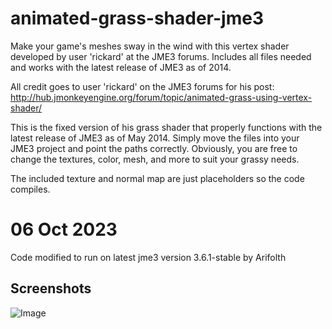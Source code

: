 animated-grass-shader-jme3
==========================

Make your game's meshes sway in the wind with this vertex shader developed by user 'rickard' at the JME3 forums. Includes all files needed and works with the latest release of JME3 as of 2014.


All credit goes to user 'rickard' on the JME3 forums for his post: http://hub.jmonkeyengine.org/forum/topic/animated-grass-using-vertex-shader/

This is the fixed version of his grass shader that properly functions with the latest release of JME3 as of May 2014.  Simply move the files into your JME3 project and point the paths correctly.  Obviously, you are free to change the textures, color, mesh, and more to suit your grassy needs.

The included texture and normal map are just placeholders so the code compiles.


06 Oct 2023
==============
Code modified to run on latest jme3 version 3.6.1-stable
by Arifolth

## Screenshots
![Image](screenshots/grass.png)
